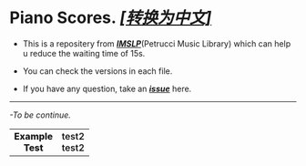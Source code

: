 # Piano Scores. *[[转换为中文]](https://github.com/SakurajimaMai02/Piano-Scores/blob/main/README-zh_CN.md)*
 - This is a repositery from *[**IMSLP**](https://imslp.org/)*(Petrucci Music Library) which can help u reduce the waiting time of 15s.
 
 - You can check the versions in each file.
 
 - If you have any question, take an *[**issue**](https://github.com/SakurajimaMai02/Piano-Scores/issues)* here.
 ---
*-To be continue.*
<table>
    <tr>
        <td> <div style="text-align: center;font-weight: 800;">Example<br>Test</div> </td>
        <td> <div style="text-align: center;font-weight: 600;">test2<br>test2</div></td>
    </tr>
</table>

